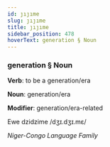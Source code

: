 ```yaml
---
id: ȷıȷıme
slug: ȷıȷıme
title: ȷıȷıme
sidebar_position: 478
hoverText: generation § Noun
---
```


### generation § Noun

**Verb**: to be a generation/era

**Noun**: generation/era

**Modifier**: generation/era-related

Ewe dzidzime /dʒɪ.dʒɪ.mɛ/

*Niger-Congo Language Family*